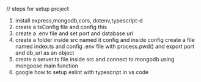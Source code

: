 // steps for setup project
1) install express,mongodb,cors, dotenv,typescript-d 
2) create a tsConfig file and config this
3) create a .env file and set port and database url
4) create a folder inside src named it config and inside config    create a file named index.ts and config .env file with process.pwd() and export port and db_url as an object
5) create a server.ts file inside src and connect to mongodb using   mongoose main function 
6) google how to setup eslint with typescript in vs code
